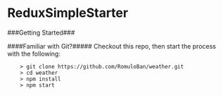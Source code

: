 # ReduxSimpleStarter



###Getting Started###



####Familiar with Git?#####
Checkout this repo, then start the process with the following:

```
	> git clone https://github.com/RomuloBan/weather.git
	> cd weather
	> npm install
	> npm start
```


